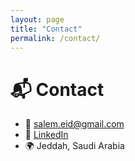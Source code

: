 ```yaml
---
layout: page
title: "Contact"
permalink: /contact/
---
```


# 📬 Contact

- 📧 [salem.eid@gmail.com](mailto:salem.eid@gmail.com)  
- 💼 [LinkedIn](https://linkedin.com/in/salem-eid)  
- 🌍 Jeddah, Saudi Arabia
